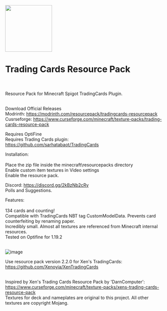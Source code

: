 <img src="https://user-images.githubusercontent.com/54421422/194735636-5232db64-1f01-45b8-9c38-ee64e15bfb1a.png" width="150">

# Trading Cards Resource Pack<br /><br />
Resource Pack for Minecraft Spigot TradingCards Plugin.<br /><br />

Download Official Releases
<br />Modrinth: https://modrinth.com/resourcepack/tradingcards-resourcepack
<br />Cusrseforge: https://www.curseforge.com/minecraft/texture-packs/trading-cards-resource-pack

Requires OptiFine<br />
Requires Trading Cards plugin:<br />
https://github.com/sarhatabaot/TradingCards<br />

Installation:<br /><br />
Place the zip file inside the minecraft\resourcepacks directory<br />
Enable custom item textures in Video settings<br />
Enable the resource pack.<br />

Discord: https://discord.gg/2kBzNb2cRy<br />
Polls and Suggestions.<br />

Features:<br /><br />
134 cards and counting!<br />
Compatible with TradingCards NBT tag CustomModelData. Prevents card counterfeiting by renaming paper.<br />
Incredibly small. Almost all textures are referenced from Minecraft internal resources.<br />
Tested on Optifine for 1.19.2<br /><br />

![image](https://user-images.githubusercontent.com/54421422/194282188-adab4cea-c2a0-4e99-bb8f-46e325024c33.png)

Use resource pack version 2.2.0 for Xen's TradingCards: https://github.com/Xenoyia/XenTradingCards<br /><br />

Inspired by Xen's Trading Cards Resource Pack by 'DarnComputer':<br />https://www.curseforge.com/minecraft/texture-packs/xens-trading-cards-resource-pack<br />
Textures for deck and nameplates are original to this project.  All other textures are copyright Mojang.
